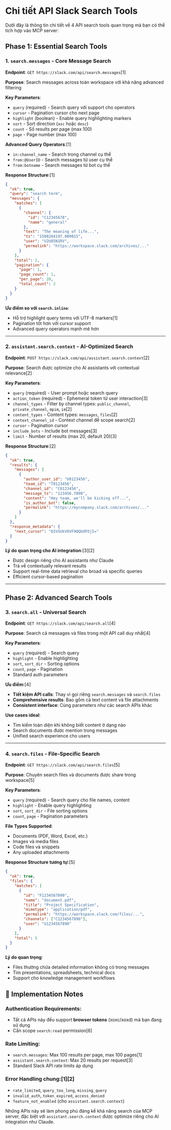 # Chi tiết API Slack Search Tools

Dưới đây là thông tin chi tiết về 4 API search tools quan trọng mà bạn có thể tích hợp vào MCP server:

## Phase 1: Essential Search Tools

### 1. `search.messages` - Core Message Search

**Endpoint**: `GET https://slack.com/api/search.messages`[1]

**Purpose**: Search messages across toàn workspace với khả năng advanced filtering

**Key Parameters**:

- `query` (required) - Search query với support cho operators
- `cursor` - Pagination cursor cho next page
- `highlight` (boolean) - Enable query highlighting markers
- `sort` - Sort direction (`asc` hoặc `desc`)
- `count` - Số results per page (max 100)
- `page` - Page number (max 100)

**Advanced Query Operators**:[1]

- `in:channel_name` - Search trong channel cụ thể
- `from:@UserID` - Search messages từ user cụ thể
- `from:botname` - Search messages từ bot cụ thể

**Response Structure**:[1]

```json
{
  "ok": true,
  "query": "search term",
  "messages": {
    "matches": [
      {
        "channel": {
          "id": "C12345678",
          "name": "general"
        },
        "text": "The meaning of life...",
        "ts": "1508284197.000015",
        "user": "U2U85N1RV",
        "permalink": "https://workspace.slack.com/archives/..."
      }
    ],
    "total": 2,
    "pagination": {
      "page": 1,
      "page_count": 1,
      "per_page": 20,
      "total_count": 2
    }
  }
}
```

**Ưu điểm so với `search.inline`**:

- Hỗ trợ highlight query terms với UTF-8 markers[1]
- Pagination tốt hơn với cursor support
- Advanced query operators mạnh mẽ hơn

---

### 2. `assistant.search.context` - AI-Optimized Search

**Endpoint**: `POST https://slack.com/api/assistant.search.context`[2]

**Purpose**: Search được optimize cho AI assistants với contextual relevance[2]

**Key Parameters**:

- `query` (required) - User prompt hoặc search query
- `action_token` (required) - Ephemeral token từ user interaction[3]
- `channel_types` - Filter by channel types: `public_channel`, `private_channel`, `mpim`, `im`[2]
- `content_types` - Content types: `messages`, `files`[2]
- `context_channel_id` - Context channel để scope search[2]
- `cursor` - Pagination cursor
- `include_bots` - Include bot messages[3]
- `limit` - Number of results (max 20, default 20)[3]

**Response Structure**:[2]

```json
{
  "ok": true,
  "results": {
    "messages": [
      {
        "author_user_id": "U0123456",
        "team_id": "T0123456",
        "channel_id": "C0123456",
        "message_ts": "123456.7890",
        "content": "Hey team, we'll be kicking off...",
        "is_author_bot": false,
        "permalink": "https://mycompany.slack.com/archives/..."
      }
    ]
  },
  "response_metadata": {
    "next_cursor": "Q1VSUkVOVF9QQUdFOjI="
  }
}
```

**Lý do quan trọng cho AI integration**:[3][2]

- Được design riêng cho AI assistants như Claude
- Trả về contextually relevant results
- Support real-time data retrieval cho broad và specific queries
- Efficient cursor-based pagination

---

## Phase 2: Advanced Search Tools

### 3. `search.all` - Universal Search

**Endpoint**: `GET https://slack.com/api/search.all`[4]

**Purpose**: Search cả messages và files trong một API call duy nhất[4]

**Key Parameters**:

- `query` (required) - Search query
- `highlight` - Enable highlighting
- `sort`, `sort_dir` - Sorting options
- `count`, `page` - Pagination
- Standard auth parameters

**Ưu điểm**:[4]

- **Tiết kiệm API calls**: Thay vì gọi riêng `search.messages` và `search.files`
- **Comprehensive results**: Bao gồm cả text content và file attachments
- **Consistent interface**: Cùng parameters như các search APIs khác

**Use cases ideal**:

- Tìm kiếm toàn diện khi không biết content ở dạng nào
- Search documents được mention trong messages
- Unified search experience cho users

---

### 4. `search.files` - File-Specific Search

**Endpoint**: `GET https://slack.com/api/search.files`[5]

**Purpose**: Chuyên search files và documents được share trong workspace[5]

**Key Parameters**:

- `query` (required) - Search query cho file names, content
- `highlight` - Enable query highlighting
- `sort`, `sort_dir` - File sorting options
- `count`, `page` - Pagination parameters

**File Types Supported**:

- Documents (PDF, Word, Excel, etc.)
- Images và media files
- Code files và snippets
- Any uploaded attachments

**Response Structure tương tự**:[5]

```json
{
  "ok": true,
  "files": {
    "matches": [
      {
        "id": "F1234567890",
        "name": "document.pdf",
        "title": "Project Specification",
        "mimetype": "application/pdf",
        "permalink": "https://workspace.slack.com/files/...",
        "channels": ["C1234567890"],
        "user": "U1234567890"
      }
    ],
    "total": 5
  }
}
```

**Lý do quan trọng**:

- Files thường chứa detailed information không có trong messages
- Tìm presentations, spreadsheets, technical docs
- Support cho knowledge management workflows

## 🔑 Implementation Notes

### Authentication Requirements:

- Tất cả APIs này đều support **browser tokens** (xoxc/xoxd) mà bạn đang sử dụng
- Cần scope `search:read` permission[6]

### Rate Limiting:

- `search.messages`: Max 100 results per page, max 100 pages[1]
- `assistant.search.context`: Max 20 results per request[3]
- Standard Slack API rate limits áp dụng

### Error Handling chung:[1][2]

- `rate_limited`, `query_too_long`, `missing_query`
- `invalid_auth`, `token_expired`, `access_denied`
- `feature_not_enabled` (cho `assistant.search.context`)

Những APIs này sẽ làm phong phú đáng kể khả năng search của MCP server, đặc biệt với `assistant.search.context` được optimize riêng cho AI integration như Claude.
